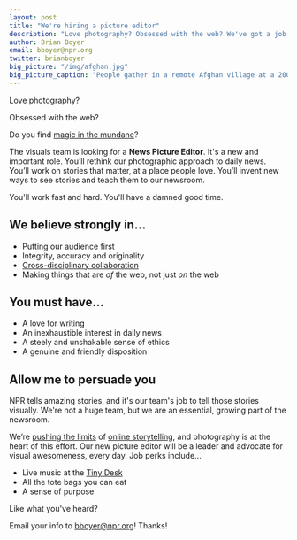 ```yaml
---
layout: post
title: "We're hiring a picture editor"
description: "Love photography? Obsessed with the web? We've got a job for you."
author: Brian Boyer
email: bboyer@npr.org
twitter: brianboyer
big_picture: "/img/afghan.jpg"
big_picture_caption: "People gather in a remote Afghan village at a 2009 rally for president Hamid Karzai. David Gilkey/NPR"
---
```


Love photography?

Obsessed with the web?

Do you find [magic in the mundane](http://www.npr.org/2014/01/29/266757131/welcome-to-oil-country-a-modern-day-gold-rush-in-north-dakota)?

The visuals team is looking for a **News Picture Editor**. It's a new and important role. You’ll rethink our photographic approach to daily news. You’ll work on stories that matter, at a place people love. You’ll invent new ways to see stories and teach them to our newsroom.

You'll work fast and hard. You'll have a damned good time.

## We believe strongly in...
- Putting our audience first
- Integrity, accuracy and originality
- [Cross-disciplinary collaboration](http://source.opennews.org/en-US/learning/how-and-why-cross-disciplinary-collaboration-rocks/)
- Making things that are *of* the web, not just *on* the web

## You must have...
- A love for writing
- An inexhaustible interest in daily news
- A steely and unshakable sense of ethics
- A genuine and friendly disposition

## Allow me to persuade you

NPR tells amazing stories, and it's our team's job to tell those stories visually. We're not a huge team, but we are an essential, growing part of the newsroom.

We’re [pushing the limits](apps.npr.org/tshirt/) of [online storytelling](http://apps.npr.org/wolves/), and photography is at the heart of this effort. Our new picture editor will be a leader and advocate for visual awesomeness, every day. Job perks include...

- Live music at the [Tiny Desk](http://www.npr.org/series/tiny-desk-concerts/)
- All the tote bags you can eat
- A sense of purpose

Like what you've heard?

Email your info to [bboyer@npr.org](mailto:bboyer@npr.org)! Thanks!




